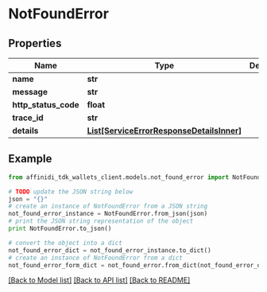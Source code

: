 # NotFoundError

## Properties

| Name                 | Type                                                                              | Description | Notes      |
| -------------------- | --------------------------------------------------------------------------------- | ----------- | ---------- |
| **name**             | **str**                                                                           |             |
| **message**          | **str**                                                                           |             |
| **http_status_code** | **float**                                                                         |             |
| **trace_id**         | **str**                                                                           |             |
| **details**          | [**List[ServiceErrorResponseDetailsInner]**](ServiceErrorResponseDetailsInner.md) |             | [optional] |

## Example

```python
from affinidi_tdk_wallets_client.models.not_found_error import NotFoundError

# TODO update the JSON string below
json = "{}"
# create an instance of NotFoundError from a JSON string
not_found_error_instance = NotFoundError.from_json(json)
# print the JSON string representation of the object
print NotFoundError.to_json()

# convert the object into a dict
not_found_error_dict = not_found_error_instance.to_dict()
# create an instance of NotFoundError from a dict
not_found_error_form_dict = not_found_error.from_dict(not_found_error_dict)
```

[[Back to Model list]](../README.md#documentation-for-models) [[Back to API list]](../README.md#documentation-for-api-endpoints) [[Back to README]](../README.md)
